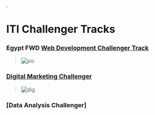 
.

# ITI Challenger Tracks



###  Egypt FWD [Web Development Challenger Track](https://s3-us-west-2.amazonaws.com/udacity-printer/production/certificates/33735a14-16c3-4baa-a5db-bc1b103fd0ad.pdf)

> ![pic](https://user-images.githubusercontent.com/36210723/103142949-8703f180-4715-11eb-8ec0-b0522a18930b.png)



### [Digital Marketing Challenger](https://s3-us-west-2.amazonaws.com/udacity-printer/production/certificates/4cc71c98-5cee-474a-9225-4c4e131134f9.pdf)


> ![dig](https://user-images.githubusercontent.com/36210723/103170677-c97d1980-484e-11eb-96ab-06df02eefff8.png)



### [Data Analysis Challenger]
